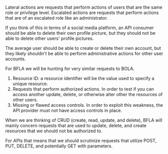Lateral actions are requests that perform actions of users that are the same role or privilege level. Escalated actions are requests that perform actions that are of an escalated role like an administrator.

If you think of this in terms of a social media platform, an API consumer should be able to delete their own profile picture, but they should not be able to delete other users' profile pictures.

The average user should be able to create or delete their own account, but they likely shouldn't be able to perform administrative actions for other user accounts.

For BFLA we will be hunting for very similar requests to BOLA.
1. Resource ID: a resource identifier will be the value used to specify a unique resource. 
2. Requests that perform authorized actions. In order to test if you can access another update, delete, or otherwise alter other the resources of other users.
3. Missing or flawed access controls. In order to exploit this weakness, the API provider must not have access controls in place. 

When we are thinking of CRUD (create, read, update, and delete), BFLA will mainly concern requests that are used to update, delete, and create resources that we should not be authorized to.

For APIs that means that we should scrutinize requests that utilize POST, PUT, DELETE, and potentially GET with parameters.

